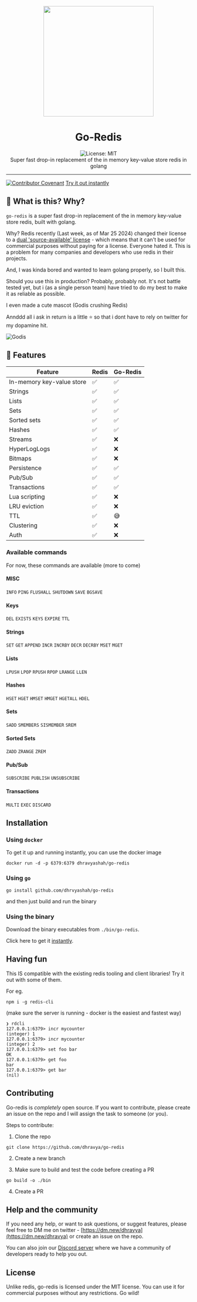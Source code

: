 <div align="center">
<!-- logo -->
<img src = "assets/icon.png" width="300">
<h1 align="center">Go-Redis</h1>
<img alt="License: MIT" src="https://img.shields.io/badge/License-MIT-yellow.svg" /><br> 
Super fast drop-in replacement of the in memory key-value store redis in golang
</div>

***
[![Contributor Covenant](https://img.shields.io/badge/Contributor%20Covenant-2.1-4baaaa.svg)](code_of_conduct.md)
[Try it out instantly](#installation)

## 👀 What is this? Why?
`go-redis` is a super fast drop-in replacement of the in memory key-value store redis, built with golang.

Why? 
Redis recently (Last week, as of Mar 25 2024) changed their license to a [dual 'source-available' license](https://news.ycombinator.com/item?id=39772562) - which means that it can't be used for commercial purposes without paying for a license. Everyone hated it. This is a problem for many companies and developers who use redis in their projects. 

And, I was kinda bored and wanted to learn golang properly, so I built this.

Should you use this in production? Probably, probably not. It's not battle tested yet, but i (as a single person team) have tried to do my best to make it as reliable as possible.

I even made a cute mascot (Godis crushing Redis)

Annddd all i ask in return is a little ⭐ so that i dont have to rely on twitter for my dopamine hit.

![Godis](assets/godis.png)

## 📜 Features

| Feature                   | Redis | Go-Redis |
| ------------------------- | ----- | -------- |
| In-memory key-value store | ✅     | ✅        |
| Strings                   | ✅     | ✅        |
| Lists                     | ✅     | ✅        |
| Sets                      | ✅     | ✅        |
| Sorted sets               | ✅     | ✅        |
| Hashes                    | ✅     | ✅        |
| Streams                   | ✅     | ❌        |
| HyperLogLogs              | ✅     | ❌        |
| Bitmaps                   | ✅     | ❌        |
| Persistence               | ✅     | ✅        |
| Pub/Sub                   | ✅     | ✅        |
| Transactions              | ✅     | ✅        |
| Lua scripting             | ✅     | ❌        |
| LRU eviction              | ✅     | ❌        |
| TTL                       | ✅     | 😅        |
| Clustering                | ✅     | ❌        |
| Auth                      | ✅     | ❌        |

### Available commands

For now, these commands are available (more to come)

#### MISC
`INFO` `PING` `FLUSHALL` `SHUTDOWN` `SAVE` `BGSAVE`

#### Keys
`DEL` `EXISTS` `KEYS` `EXPIRE` `TTL`

#### Strings
`SET` `GET` `APPEND` `INCR` `INCRBY` `DECR` `DECRBY` `MSET` `MGET`

#### Lists
`LPUSH` `LPOP` `RPUSH` `RPOP` `LRANGE` `LLEN`

#### Hashes
`HSET` `HGET` `HMSET` `HMGET` `HGETALL` `HDEL`

#### Sets
`SADD` `SMEMBERS` `SISMEMBER` `SREM`

#### Sorted Sets
`ZADD` `ZRANGE` `ZREM`

#### Pub/Sub
`SUBSCRIBE` `PUBLISH` `UNSUBSCRIBE`

#### Transactions
`MULTI` `EXEC` `DISCARD`

## Installation

### Using `docker`
To get it up and running instantly, you can use the docker image

```
docker run -d -p 6379:6379 dhravyashah/go-redis
```

### Using `go`

```
go install github.com/dhrvyashah/go-redis
```

and then just build and run the binary


### Using the binary

Download the binary executables from `./bin/go-redis`.

Click here to get it [instantly](
    https://github.com/dhrvyashah/go-redis/releases/download/v0.1.0/go-redis-0.1.0-linux-amd64.tar.gz).


## Having fun

This IS compatible with the existing redis tooling and client libraries! Try it out with some of them.

For eg.
```
npm i -g redis-cli
```
(make sure the server is running - docker is the easiest and fastest way)
```
❯ rdcli
127.0.0.1:6379> incr mycounter
(integer) 1
127.0.0.1:6379> incr mycounter
(integer) 2
127.0.0.1:6379> set foo bar
OK
127.0.0.1:6379> get foo
bar
127.0.0.1:6379> get bar
(nil)
```

## Contributing
Go-redis is *completely* open source. If you want to contribute, please create an issue on the repo and I will assign the task to someone (or you).

Steps to contribute:
1. Clone the repo
```
git clone https://github.com/dhravya/go-redis
```

2. Create a new branch

3. Make sure to build and test the code before creating a PR
```
go build -o ./bin
```

4. Create a PR

## Help and the community
If you need any help, or want to ask questions, or suggest features, please feel free to DM me on twitter - [https://dm.new/dhravya](https://dm.new/dhravya) or create an issue on the repo.

You can also join our [Discord server](https://discord.gg/z7MZYhmx6w) where we have a community of developers ready to help you out.

## License

Unlike redis, go-redis is licensed under the MIT license. You can use it for commercial purposes without any restrictions. Go wild!
